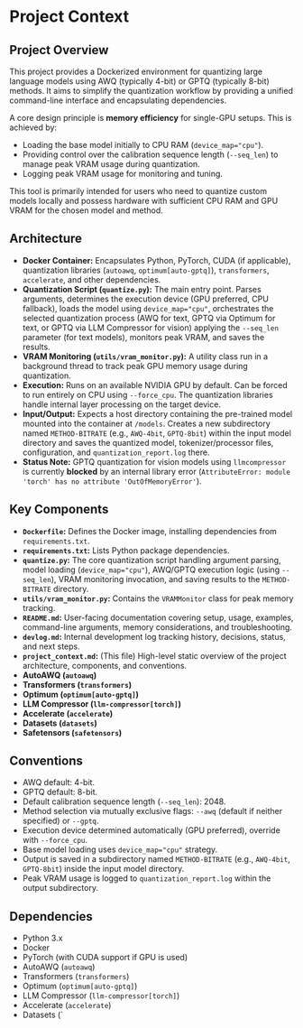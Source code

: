 # Project Context

## Project Overview

This project provides a Dockerized environment for quantizing large language models using AWQ (typically 4-bit) or GPTQ (typically 8-bit) methods. It aims to simplify the quantization workflow by providing a unified command-line interface and encapsulating dependencies.

A core design principle is **memory efficiency** for single-GPU setups. This is achieved by:
*   Loading the base model initially to CPU RAM (`device_map="cpu"`).
*   Providing control over the calibration sequence length (`--seq_len`) to manage peak VRAM usage during quantization.
*   Logging peak VRAM usage for monitoring and tuning.

This tool is primarily intended for users who need to quantize custom models locally and possess hardware with sufficient CPU RAM and GPU VRAM for the chosen model and method.

## Architecture

- **Docker Container:** Encapsulates Python, PyTorch, CUDA (if applicable), quantization libraries (`autoawq`, `optimum[auto-gptq]`), `transformers`, `accelerate`, and other dependencies.
- **Quantization Script (`quantize.py`):** The main entry point. Parses arguments, determines the execution device (GPU preferred, CPU fallback), loads the model using `device_map="cpu"`, orchestrates the selected quantization process (AWQ for text, GPTQ via Optimum for text, or GPTQ via LLM Compressor for vision) applying the `--seq_len` parameter (for text models), monitors peak VRAM, and saves the results.
- **VRAM Monitoring (`utils/vram_monitor.py`):** A utility class run in a background thread to track peak GPU memory usage during quantization.
- **Execution:** Runs on an available NVIDIA GPU by default. Can be forced to run entirely on CPU using `--force_cpu`. The quantization libraries handle internal layer processing on the target device.
- **Input/Output:** Expects a host directory containing the pre-trained model mounted into the container at `/models`. Creates a new subdirectory named `METHOD-BITRATE` (e.g., `AWQ-4bit`, `GPTQ-8bit`) within the input model directory and saves the quantized model, tokenizer/processor files, configuration, and `quantization_report.log` there.
- **Status Note:** GPTQ quantization for vision models using `llmcompressor` is currently **blocked** by an internal library error (`AttributeError: module 'torch' has no attribute 'OutOfMemoryError'`).

## Key Components

- **`Dockerfile`:** Defines the Docker image, installing dependencies from `requirements.txt`.
- **`requirements.txt`:** Lists Python package dependencies.
- **`quantize.py`:** The core quantization script handling argument parsing, model loading (`device_map="cpu"`), AWQ/GPTQ execution logic (using `--seq_len`), VRAM monitoring invocation, and saving results to the `METHOD-BITRATE` directory.
- **`utils/vram_monitor.py`:** Contains the `VRAMMonitor` class for peak memory tracking.
- **`README.md`:** User-facing documentation covering setup, usage, examples, command-line arguments, memory considerations, and troubleshooting.
- **`devlog.md`:** Internal development log tracking history, decisions, status, and next steps.
- **`project_context.md`:** (This file) High-level static overview of the project architecture, components, and conventions.
- **AutoAWQ (`autoawq`)**
- **Transformers (`transformers`)**
- **Optimum (`optimum[auto-gptq]`)**
- **LLM Compressor (`llm-compressor[torch]`)**
- **Accelerate (`accelerate`)**
- **Datasets (`datasets`)**
- **Safetensors (`safetensors`)**

## Conventions

- AWQ default: 4-bit.
- GPTQ default: 8-bit.
- Default calibration sequence length (`--seq_len`): 2048.
- Method selection via mutually exclusive flags: `--awq` (default if neither specified) or `--gptq`.
- Execution device determined automatically (GPU preferred), override with `--force_cpu`.
- Base model loading uses `device_map="cpu"` strategy.
- Output is saved in a subdirectory named `METHOD-BITRATE` (e.g., `AWQ-4bit`, `GPTQ-8bit`) inside the input model directory.
- Peak VRAM usage is logged to `quantization_report.log` within the output subdirectory.

## Dependencies

- Python 3.x
- Docker
- PyTorch (with CUDA support if GPU is used)
- AutoAWQ (`autoawq`)
- Transformers (`transformers`)
- Optimum (`optimum[auto-gptq]`)
- LLM Compressor (`llm-compressor[torch]`)
- Accelerate (`accelerate`)
- Datasets (`